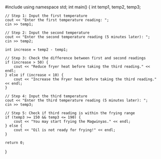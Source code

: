 #include <iostream>
using namespace std;
int main() {
    int temp1, temp2, temp3;

    // Step 1: Input the first temperature
    cout << "Enter the first temperature reading: ";
    cin >> temp1;

    // Step 2: Input the second temperature
    cout << "Enter the second temperature reading (5 minutes later): ";
    cin >> temp2;

    int increase = temp2 - temp1;

    // Step 3: Check the difference between first and second readings
    if (increase > 50) {
        cout << "Reduce fryer heat before taking the third reading." << endl;
    } else if (increase < 10) {
        cout << "Increase the Fryer heat before taking the third reading." << endl;
    }

    // Step 4: Input the third temperature
    cout << "Enter the third temperature reading (5 minutes later): ";
    cin >> temp3;

    // Step 5: Check if third reading is within the frying range
    if (temp3 >= 150 && temp3 <= 190) {
        cout << "You may start frying the Magwinyas." << endl;
    } else {
        cout << "Oil is not ready for frying!" << endl;
    }

    return 0;
}
